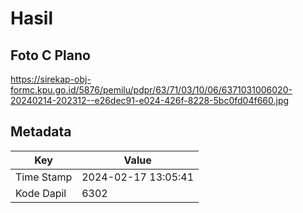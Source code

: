# Hasil

## Foto C Plano

https://sirekap-obj-formc.kpu.go.id/5876/pemilu/pdpr/63/71/03/10/06/6371031006020-20240214-202312--e26dec91-e024-426f-8228-5bc0fd04f660.jpg


## Metadata

| Key        | Value               |
| ---------- | ------------------- |
| Time Stamp | 2024-02-17 13:05:41 |
| Kode Dapil | 6302                |



